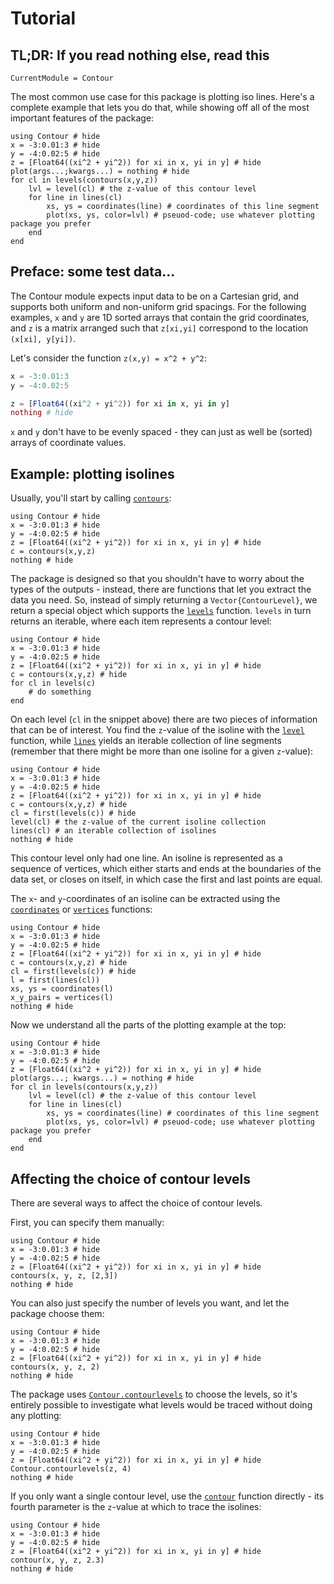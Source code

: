 # Tutorial

## TL;DR: If you read nothing else, read this

```@meta
CurrentModule = Contour
```

The most common use case for this package is plotting iso lines. Here's a
complete example that lets you do that, while showing off all of the most
important features of the package:

```@example
using Contour # hide
x = -3:0.01:3 # hide
y = -4:0.02:5 # hide
z = [Float64((xi^2 + yi^2)) for xi in x, yi in y] # hide
plot(args...;kwargs...) = nothing # hide
for cl in levels(contours(x,y,z))
    lvl = level(cl) # the z-value of this contour level
    for line in lines(cl)
        xs, ys = coordinates(line) # coordinates of this line segment
        plot(xs, ys, color=lvl) # pseuod-code; use whatever plotting package you prefer
    end
end
```

## Preface: some test data...

The Contour module expects input data to be on a Cartesian grid, and supports
both uniform and non-uniform grid spacings.  For the following examples, `x` and
`y` are 1D sorted arrays that contain the grid coordinates, and `z` is a matrix
arranged such that `z[xi,yi]` correspond to the location `(x[xi], y[yi])`.

Let's consider the function ``z(x,y) = x^2 + y^2``:

```julia
x = -3:0.01:3
y = -4:0.02:5

z = [Float64((xi^2 + yi^2)) for xi in x, yi in y]
nothing # hide
```

`x` and `y` don't have to be evenly spaced - they can just as well be (sorted)
arrays of coordinate values.

## Example: plotting isolines

Usually, you'll start by calling [`contours`](@ref):

```@example
using Contour # hide
x = -3:0.01:3 # hide
y = -4:0.02:5 # hide
z = [Float64((xi^2 + yi^2)) for xi in x, yi in y] # hide
c = contours(x,y,z)
nothing # hide
```

The package is designed so that you shouldn't have to worry about the types of
the outputs - instead, there are functions that let you extract the data you
need. So, instead of simply returning a `Vector{ContourLevel}`, we return a
special object which supports the [`levels`](@ref) function. `levels` in turn
returns an iterable, where each item represents a contour level:

```@example
using Contour # hide
x = -3:0.01:3 # hide
y = -4:0.02:5 # hide
z = [Float64((xi^2 + yi^2)) for xi in x, yi in y] # hide
c = contours(x,y,z) # hide
for cl in levels(c)
    # do something
end
```

On each level (`cl` in the snippet above) there are two pieces of information
that can be of interest. You find the ``z``-value of the isoline with the
[`level`](@ref) function, while [`lines`](@ref) yields an iterable collection
of line segments (remember that there might be more than one isoline for a given
``z``-value):

```@example
using Contour # hide
x = -3:0.01:3 # hide
y = -4:0.02:5 # hide
z = [Float64((xi^2 + yi^2)) for xi in x, yi in y] # hide
c = contours(x,y,z) # hide
cl = first(levels(c)) # hide
level(cl) # the z-value of the current isoline collection
lines(cl) # an iterable collection of isolines
nothing # hide
```

This contour level only had one line. An isoline is represented as a sequence of
vertices, which either starts and ends at the boundaries of the data set, or
closes on itself, in which case the first and last points are equal.

The ``x``- and ``y``-coordinates of an isoline can be extracted using the
[`coordinates`](@ref) or [`vertices`](@ref) functions:

```@example
using Contour # hide
x = -3:0.01:3 # hide
y = -4:0.02:5 # hide
z = [Float64((xi^2 + yi^2)) for xi in x, yi in y] # hide
c = contours(x,y,z) # hide
cl = first(levels(c)) # hide
l = first(lines(cl))
xs, ys = coordinates(l)
x_y_pairs = vertices(l)
nothing # hide
```

Now we understand all the parts of the plotting example at the top:

```@example
using Contour # hide
x = -3:0.01:3 # hide
y = -4:0.02:5 # hide
z = [Float64((xi^2 + yi^2)) for xi in x, yi in y] # hide
plot(args...; kwargs...) = nothing # hide
for cl in levels(contours(x,y,z))
    lvl = level(cl) # the z-value of this contour level
    for line in lines(cl)
        xs, ys = coordinates(line) # coordinates of this line segment
        plot(xs, ys, color=lvl) # pseuod-code; use whatever plotting package you prefer
    end
end
```

## Affecting the choice of contour levels

There are several ways to affect the choice of contour levels.

First, you can specify them manually:

```@example
using Contour # hide
x = -3:0.01:3 # hide
y = -4:0.02:5 # hide
z = [Float64((xi^2 + yi^2)) for xi in x, yi in y] # hide
contours(x, y, z, [2,3])
nothing # hide
```

You can also just specify the number of levels you want, and let the package
choose them:

```@example
using Contour # hide
x = -3:0.01:3 # hide
y = -4:0.02:5 # hide
z = [Float64((xi^2 + yi^2)) for xi in x, yi in y] # hide
contours(x, y, z, 2)
nothing # hide
```

The package uses [`Contour.contourlevels`](@ref) to choose the levels, so it's
entirely possible to investigate what levels would be traced without doing any
plotting:

```@example
using Contour # hide
x = -3:0.01:3 # hide
y = -4:0.02:5 # hide
z = [Float64((xi^2 + yi^2)) for xi in x, yi in y] # hide
Contour.contourlevels(z, 4)
nothing # hide
```

If you only want a single contour level, use the [`contour`](@ref) function
directly - its fourth parameter is the ``z``-value at which to trace the isolines:

```@example
using Contour # hide
x = -3:0.01:3 # hide
y = -4:0.02:5 # hide
z = [Float64((xi^2 + yi^2)) for xi in x, yi in y] # hide
contour(x, y, z, 2.3)
nothing # hide
```
